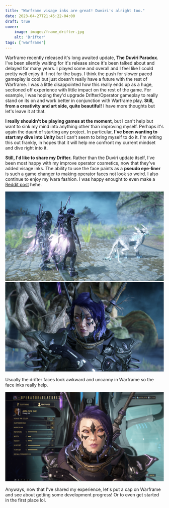 ```yaml
---
title: "Warframe visage inks are great! Duviri's alright too."
date: 2023-04-27T21:45:22-04:00
draft: true
cover: 
    image: images/frame_drifter.jpg
    alt: 'Drifter'
tags: ['warframe']
---
```


Warframe recently released it's long awaited update, **The Duviri Paradox**. I've been silently waiting for it's release since it's been talked about and delayed for many years. I played some and overall and I feel like I could pretty well enjoy it if not for the bugs. I think the push for slower paced gameplay is cool but just doesn't really have a future with the rest of Warframe. I was a little disappointed how this really ends up as a huge, sectioned off experience with little impact on the rest of the game. For example, I was hoping they'd upgrade Drifter/Operator gameplay to really stand on its on and work better in conjunction with Warframe play. **Still, from a creativity and art side, quite beautiful!** I have more thoughts but let's leave it at that.

**I really shouldn't be playing games at the moment**, but I can't help but want to sink my mind into anything other than improving myself. Perhaps it's again the daunt of starting any project. In particular, **I've been wanting to start my dive into Unity** but I can't seem to bring myself to do it. I'm writing this out frankly, in hopes that it will help me confront my current mindset and dive right into it.

**Still, I'd like to share my Drifter.** Rather than the Duviri update itself, I've been most happy with my improve operator cosmetics, now that they've added visage inks. The ability to use the face paints as a **pseudo eye-liner** is such a game changer to making operator faces not look so weird. I also continue to enjoy my Ivara fashion. I was happy enought to even make a [Reddit post](https://www.reddit.com/r/Warframe/comments/131ex3o/came_back_to_the_game_for_duviri_and_learned/) hehe.

![Warframe Fashion Back](images/frame_drifter2.jpg)
![Drifter Face](images/drifter_face.jpg)

Usually the drifter faces look awkward and uncanny in Warframe so the face inks really help.

![Drifter Settings](images/visage_settings.png)

Anyways, now that I've shared my experience, let's put a cap on Warframe and see about getting some development progress! Or to even get started in the first place lol.
